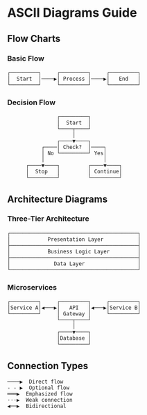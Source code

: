 # ASCII Diagrams Guide

## Flow Charts

### Basic Flow
```
┌─────────┐     ┌─────────┐     ┌─────────┐
│  Start  │────▶│ Process │────▶│   End   │
└─────────┘     └─────────┘     └─────────┘
```

### Decision Flow
```
                ┌─────────┐
                │  Start  │
                └────┬────┘
                     │
                ┌────▼────┐
           ┌────│ Check?  │────┐
           │ No └─────────┘ Yes│
           │                   │
      ┌────▼────┐         ┌────▼────┐
      │  Stop   │         │ Continue│
      └─────────┘         └─────────┘
```

## Architecture Diagrams

### Three-Tier Architecture
```
┌─────────────────────────────────────────┐
│            Presentation Layer           │
├─────────────────────────────────────────┤
│            Business Logic Layer         │
├─────────────────────────────────────────┤
│              Data Layer                 │
└─────────────────────────────────────────┘
```

### Microservices
```
┌─────────┐     ┌─────────┐     ┌─────────┐
│Service A│◀───▶│   API   │◀───▶│Service B│
└─────────┘     │ Gateway │     └─────────┘
                └────┬────┘
                     │
                ┌────▼────┐
                │Database │
                └─────────┘
```

## Connection Types

```
────▶  Direct flow
- - ▶  Optional flow
═══▶  Emphasized flow
···▶  Weak connection
◀──▶  Bidirectional
```
